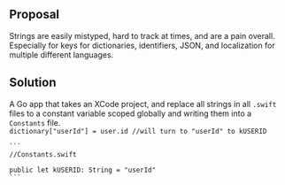 ## Proposal
Strings are easily mistyped, hard to track at times, and are a pain overall. Especially for keys for dictionaries, identifiers, JSON, and localization for multiple different languages.

## Solution
A Go app that takes an XCode project, and replace all strings in all ```.swift``` files to a constant variable scoped globally and writing them into a ```Constants``` file.    
    ```
    dictionary["userId"] = user.id //will turn to "userId" to kUSERID
    ```

    ```
    //Constants.swift

    public let kUSERID: String = "userId"
    ```

